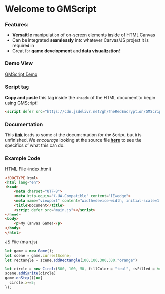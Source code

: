 # Welcome to GMScript
### Features:
- **Versaitile** manipulation of on-screen elements inside of HTML Canvas
- Can be integrated **seamlessly** into whatever Canvas/JS project it is required in
- Great for **game development** and **data visualization**!

### Demo View
[GMScript Demo](https://theredencryption.github.io/GMScript/)

### Script tag
**Copy and paste** this tag inside the `<head>` of the HTML document to begin using GMScript!
```html
<script defer src="https://cdn.jsdelivr.net/gh/TheRedEncryption/GMScript@1.0.1-alpha/GMScript.js"> </script>
```

### Documentation
This **[link](https://theredencryption.github.io/GMScript/out/Game.html)** leads to some of the documentation for the Script, but it is unfinished. We _encourage_ looking at the source file **[here](https://github.com/TheRedEncryption/GMScript/blob/main/GMScript.js)** to see the specifics of what this can do.

### Example Code
HTML File (index.html)
```html
<!DOCTYPE html>
<html lang="en">
<head>
    <meta charset="UTF-8">
    <meta http-equiv="X-UA-Compatible" content="IE=edge">
    <meta name="viewport" content="width=device-width, initial-scale=1.0">
    <title>Document</title>
    <script defer src="main.js"></script>
</head>
<body>
    <p>My Canvas Game!</p>
</body>
</html>
```
JS File (main.js)
```js
let game = new Game();
let scene = game.currentScene;
let rectangle = scene.addRectangle(100,100,300,300,"orange")

let circle = new Circle(500, 100, 50, fillColor = "teal", isFilled = true, strokeColor = "navy");
scene.addSprite(circle)
game.onStep(()=>{
  circle.x+=5;
});
```
